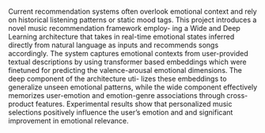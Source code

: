 Current recommendation systems often overlook emotional context and rely on historical listening
patterns or static mood tags. This project introduces a novel music recommendation framework employ-
ing a Wide and Deep Learning architecture that takes in real-time emotional states inferred directly from
natural language as inputs and recommends songs accordingly. The system captures emotional contexts
from user-provided textual descriptions by using transformer based embeddings which were finetuned
for predicting the valence-arousal emotional dimensions. The deep component of the architecture uti-
lizes these embeddings to generalize unseen emotional patterns, while the wide component effectively
memorizes user-emotion and emotion-genre associations through cross-product features. Experimental
results show that personalized music selections positively influence the user’s emotion and and significant
improvement in emotional relevance.

